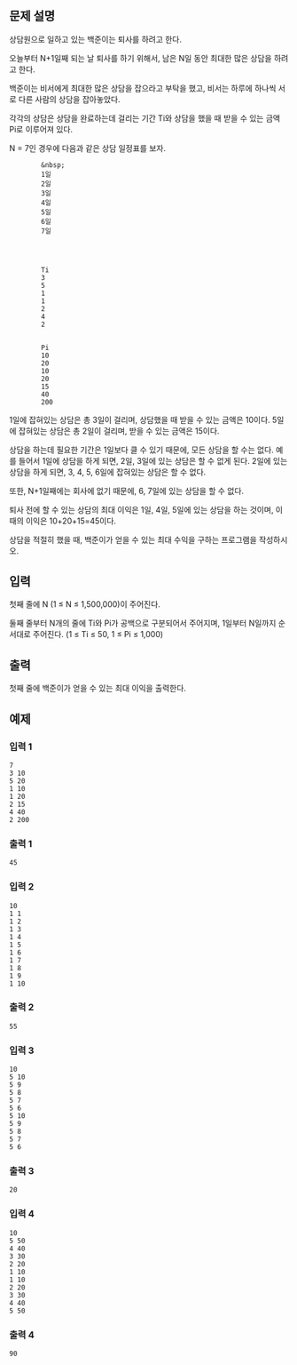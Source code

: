 # 
## 문제 설명

상담원으로 일하고 있는 백준이는 퇴사를 하려고 한다.

오늘부터 N+1일째 되는 날 퇴사를 하기 위해서, 남은 N일 동안 최대한 많은 상담을 하려고 한다.

백준이는 비서에게 최대한 많은 상담을 잡으라고 부탁을 했고, 비서는 하루에 하나씩 서로 다른 사람의 상담을 잡아놓았다.

각각의 상담은 상담을 완료하는데 걸리는 기간 Ti와 상담을 했을 때 받을 수 있는 금액 Pi로 이루어져 있다.

N = 7인 경우에 다음과 같은 상담 일정표를 보자.

	
		
			&nbsp;
			1일
			2일
			3일
			4일
			5일
			6일
			7일
		
	
	
		
			Ti
			3
			5
			1
			1
			2
			4
			2
		
		
			Pi
			10
			20
			10
			20
			15
			40
			200
		
	

1일에 잡혀있는 상담은 총 3일이 걸리며, 상담했을 때 받을 수 있는 금액은 10이다. 5일에 잡혀있는 상담은 총 2일이 걸리며, 받을 수 있는 금액은 15이다.

상담을 하는데 필요한 기간은 1일보다 클 수 있기 때문에, 모든 상담을 할 수는 없다. 예를 들어서 1일에 상담을 하게 되면, 2일, 3일에 있는 상담은 할 수 없게 된다. 2일에 있는 상담을 하게 되면, 3, 4, 5, 6일에 잡혀있는 상담은 할 수 없다.

또한, N+1일째에는 회사에&nbsp;없기 때문에, 6, 7일에 있는 상담을 할 수 없다.

퇴사 전에 할 수 있는 상담의 최대 이익은 1일, 4일, 5일에 있는 상담을 하는 것이며, 이때의 이익은 10+20+15=45이다.

상담을 적절히 했을 때, 백준이가 얻을 수 있는 최대 수익을 구하는 프로그램을 작성하시오.

## 입력

첫째 줄에 N (1 ≤ N ≤ 1,500,000)이 주어진다.

둘째 줄부터 N개의 줄에 Ti와 Pi가 공백으로 구분되어서 주어지며, 1일부터 N일까지 순서대로 주어진다. (1 ≤ Ti ≤ 50, 1 ≤ Pi ≤&nbsp;1,000)

## 출력

첫째 줄에 백준이가 얻을 수 있는 최대 이익을 출력한다.

## 예제

### 입력 1
```
7
3 10
5 20
1 10
1 20
2 15
4 40
2 200

```
### 출력 1
```
45

```

### 입력 2
```
10
1 1
1 2
1 3
1 4
1 5
1 6
1 7
1 8
1 9
1 10

```
### 출력 2
```
55

```

### 입력 3
```
10
5 10
5 9
5 8
5 7
5 6
5 10
5 9
5 8
5 7
5 6

```
### 출력 3
```
20

```

### 입력 4
```
10
5 50
4 40
3 30
2 20
1 10
1 10
2 20
3 30
4 40
5 50

```
### 출력 4
```
90

```
